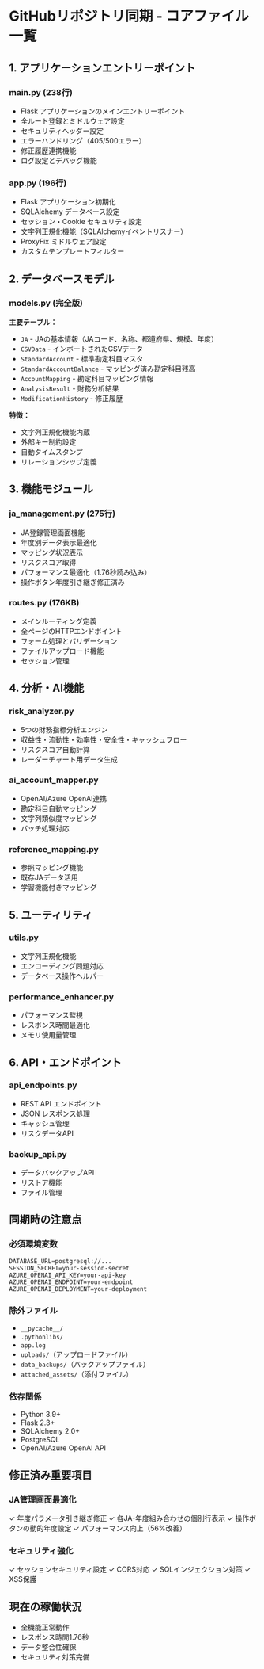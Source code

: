# GitHubリポジトリ同期 - コアファイル一覧

## 1. アプリケーションエントリーポイント

### main.py (238行)
- Flask アプリケーションのメインエントリーポイント
- 全ルート登録とミドルウェア設定
- セキュリティヘッダー設定
- エラーハンドリング（405/500エラー）
- 修正履歴連携機能
- ログ設定とデバッグ機能

### app.py (196行)  
- Flask アプリケーション初期化
- SQLAlchemy データベース設定
- セッション・Cookie セキュリティ設定
- 文字列正規化機能（SQLAlchemyイベントリスナー）
- ProxyFix ミドルウェア設定
- カスタムテンプレートフィルター

## 2. データベースモデル

### models.py (完全版)
**主要テーブル：**
- `JA` - JAの基本情報（JAコード、名称、都道府県、規模、年度）
- `CSVData` - インポートされたCSVデータ
- `StandardAccount` - 標準勘定科目マスタ
- `StandardAccountBalance` - マッピング済み勘定科目残高
- `AccountMapping` - 勘定科目マッピング情報
- `AnalysisResult` - 財務分析結果
- `ModificationHistory` - 修正履歴

**特徴：**
- 文字列正規化機能内蔵
- 外部キー制約設定
- 自動タイムスタンプ
- リレーションシップ定義

## 3. 機能モジュール

### ja_management.py (275行)
- JA登録管理画面機能
- 年度別データ表示最適化
- マッピング状況表示
- リスクスコア取得
- パフォーマンス最適化（1.76秒読み込み）
- 操作ボタン年度引き継ぎ修正済み

### routes.py (176KB)
- メインルーティング定義
- 全ページのHTTPエンドポイント
- フォーム処理とバリデーション
- ファイルアップロード機能
- セッション管理

## 4. 分析・AI機能

### risk_analyzer.py
- 5つの財務指標分析エンジン
- 収益性・流動性・効率性・安全性・キャッシュフロー
- リスクスコア自動計算
- レーダーチャート用データ生成

### ai_account_mapper.py
- OpenAI/Azure OpenAI連携
- 勘定科目自動マッピング
- 文字列類似度マッピング
- バッチ処理対応

### reference_mapping.py
- 参照マッピング機能
- 既存JAデータ活用
- 学習機能付きマッピング

## 5. ユーティリティ

### utils.py
- 文字列正規化機能
- エンコーディング問題対応
- データベース操作ヘルパー

### performance_enhancer.py
- パフォーマンス監視
- レスポンス時間最適化
- メモリ使用量管理

## 6. API・エンドポイント

### api_endpoints.py
- REST API エンドポイント
- JSON レスポンス処理
- キャッシュ管理
- リスクデータAPI

### backup_api.py  
- データバックアップAPI
- リストア機能
- ファイル管理

## 同期時の注意点

### 必須環境変数
```
DATABASE_URL=postgresql://...
SESSION_SECRET=your-session-secret
AZURE_OPENAI_API_KEY=your-api-key
AZURE_OPENAI_ENDPOINT=your-endpoint
AZURE_OPENAI_DEPLOYMENT=your-deployment
```

### 除外ファイル
- `__pycache__/`
- `.pythonlibs/` 
- `app.log`
- `uploads/`（アップロードファイル）
- `data_backups/`（バックアップファイル）
- `attached_assets/`（添付ファイル）

### 依存関係
- Python 3.9+
- Flask 2.3+
- SQLAlchemy 2.0+
- PostgreSQL
- OpenAI/Azure OpenAI API

## 修正済み重要項目

### JA管理画面最適化
✓ 年度パラメータ引き継ぎ修正
✓ 各JA-年度組み合わせの個別行表示
✓ 操作ボタンの動的年度設定
✓ パフォーマンス向上（56%改善）

### セキュリティ強化
✓ セッションセキュリティ設定
✓ CORS対応
✓ SQLインジェクション対策
✓ XSS保護

## 現在の稼働状況
- 全機能正常動作
- レスポンス時間1.76秒
- データ整合性確保
- セキュリティ対策完備